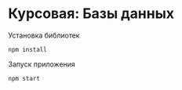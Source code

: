 # Курсовая: Базы данных

Установка библиотек

```
npm install
```

Запуск приложения

```
npm start
```

